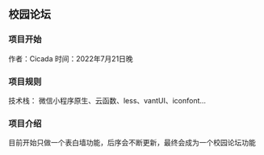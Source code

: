 ## 校园论坛

### 项目开始

作者：Cicada
时间：2022年7月21日晚


### 项目规则

技术栈： 微信小程序原生、云函数、less、vantUI、iconfont...


### 项目介绍

目前开始只做一个表白墙功能，后序会不断更新，最终会成为一个校园论坛功能
